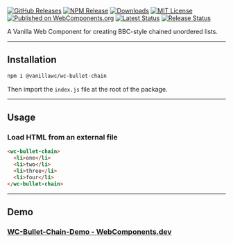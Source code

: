 [![GitHub Releases](https://img.shields.io/github/v/release/vanillawc/wc-bullet-chain.svg)](https://github.com/vanillawc/wc-bullet-chain/releases)
[![NPM Release](https://badgen.net/npm/v/@vanillawc/wc-bullet-chain)](https://www.npmjs.com/package/@vanillawc/wc-bullet-chain)
[![Downloads](https://badgen.net/npm/dt/@vanillawc/wc-bullet-chain)](https://www.npmjs.com/package/@vanillawc/wc-bullet-chain)
[![MIT License](https://img.shields.io/badge/license-MIT-blue.svg)](https://raw.githubusercontent.com/vanillawc/wc-bullet-chain/master/LICENSE)
[![Published on WebComponents.org](https://img.shields.io/badge/webcomponents.org-published-blue.svg)](https://www.webcomponents.org/element/vanillawc/wc-bullet-chain)
[![Latest Status](https://github.com/vanillawc/wc-bullet-chain/workflows/Latest/badge.svg)](https://github.com/vanillawc/wc-bullet-chain/actions)
[![Release Status](https://github.com/vanillawc/wc-bullet-chain/workflows/Release/badge.svg)](https://github.com/vanillawc/wc-bullet-chain/actions)

A Vanilla Web Component for creating BBC-style chained unordered lists.

 <!-- TODO: Add video graphic here -->

-----

## Installation

```sh
npm i @vanillawc/wc-bullet-chain
```

Then import the `index.js` file at the root of the package.

-----

## Usage

### Load HTML from an external file

```html
<wc-bullet-chain>
  <li>one</li>
  <li>two</li>
  <li>three</li>
  <li>four</li>
</wc-bullet-chain>
```

-----

## Demo

### [WC-Bullet-Chain-Demo - WebComponents.dev](https://webcomponents.dev/edit/xV1ouLKugHReJTHkdlG7?sv=1&pm=1)

